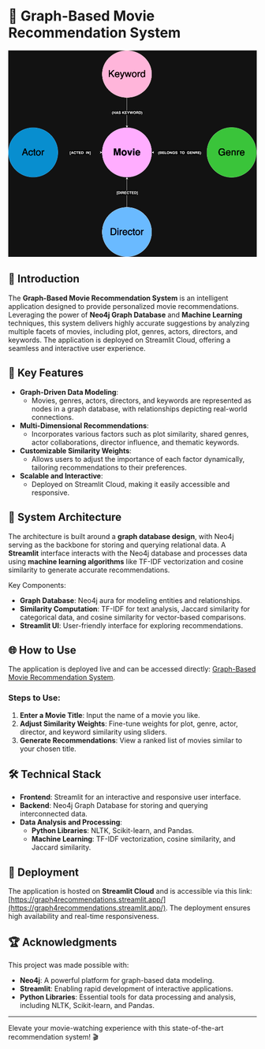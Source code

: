 # 🎥 Graph-Based Movie Recommendation System

![System Architecture](Graphdbmr.drawio.png)

## 📌 Introduction

The **Graph-Based Movie Recommendation System** is an intelligent application designed to provide personalized movie recommendations. Leveraging the power of **Neo4j Graph Database** and **Machine Learning** techniques, this system delivers highly accurate suggestions by analyzing multiple facets of movies, including plot, genres, actors, directors, and keywords. The application is deployed on Streamlit Cloud, offering a seamless and interactive user experience.

## 🌟 Key Features

- **Graph-Driven Data Modeling**: 
   - Movies, genres, actors, directors, and keywords are represented as nodes in a graph database, with relationships depicting real-world connections.
- **Multi-Dimensional Recommendations**: 
   - Incorporates various factors such as plot similarity, shared genres, actor collaborations, director influence, and thematic keywords.
- **Customizable Similarity Weights**: 
   - Allows users to adjust the importance of each factor dynamically, tailoring recommendations to their preferences.
- **Scalable and Interactive**: 
   - Deployed on Streamlit Cloud, making it easily accessible and responsive.

## 📐 System Architecture

The architecture is built around a **graph database design**, with Neo4j serving as the backbone for storing and querying relational data. A **Streamlit** interface interacts with the Neo4j database and processes data using **machine learning algorithms** like TF-IDF vectorization and cosine similarity to generate accurate recommendations.

Key Components:
- **Graph Database**: Neo4j aura for modeling entities and relationships.
- **Similarity Computation**: TF-IDF for text analysis, Jaccard similarity for categorical data, and cosine similarity for vector-based comparisons.
- **Streamlit UI**: User-friendly interface for exploring recommendations.

## 🌐 How to Use

The application is deployed live and can be accessed directly: [Graph-Based Movie Recommendation System](https://graph4recommendations.streamlit.app/).

### Steps to Use:
1. **Enter a Movie Title**: Input the name of a movie you like.
2. **Adjust Similarity Weights**: Fine-tune weights for plot, genre, actor, director, and keyword similarity using sliders.
3. **Generate Recommendations**: View a ranked list of movies similar to your chosen title.

## 🛠 Technical Stack

- **Frontend**: Streamlit for an interactive and responsive user interface.
- **Backend**: Neo4j Graph Database for storing and querying interconnected data.
- **Data Analysis and Processing**: 
  - **Python Libraries**: NLTK, Scikit-learn, and Pandas.
  - **Machine Learning**: TF-IDF vectorization, cosine similarity, and Jaccard similarity.

## 🔧 Deployment

The application is hosted on **Streamlit Cloud** and is accessible via this link: [https://graph4recommendations.streamlit.app/](https://graph4recommendations.streamlit.app/). The deployment ensures high availability and real-time responsiveness.

## 🏆 Acknowledgments

This project was made possible with:
- **Neo4j**: A powerful platform for graph-based data modeling.
- **Streamlit**: Enabling rapid development of interactive applications.
- **Python Libraries**: Essential tools for data processing and analysis, including NLTK, Scikit-learn, and Pandas.

---

Elevate your movie-watching experience with this state-of-the-art recommendation system! 🎬

